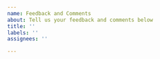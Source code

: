 ```yaml
---
name: Feedback and Comments
about: Tell us your feedback and comments below
title: ''
labels: ''
assignees: ''

---
```




